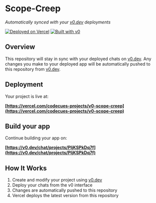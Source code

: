 # Scope-Creep

*Automatically synced with your [v0.dev](https://v0.dev) deployments*

[![Deployed on Vercel](https://img.shields.io/badge/Deployed%20on-Vercel-black?style=for-the-badge&logo=vercel)](https://vercel.com/codecues-projects/v0-scope-creep)
[![Built with v0](https://img.shields.io/badge/Built%20with-v0.dev-black?style=for-the-badge)](https://v0.dev/chat/projects/PIjKSPkDq7f)

## Overview

This repository will stay in sync with your deployed chats on [v0.dev](https://v0.dev).
Any changes you make to your deployed app will be automatically pushed to this repository from [v0.dev](https://v0.dev).

## Deployment

Your project is live at:

**[https://vercel.com/codecues-projects/v0-scope-creep](https://vercel.com/codecues-projects/v0-scope-creep)**

## Build your app

Continue building your app on:

**[https://v0.dev/chat/projects/PIjKSPkDq7f](https://v0.dev/chat/projects/PIjKSPkDq7f)**

## How It Works

1. Create and modify your project using [v0.dev](https://v0.dev)
2. Deploy your chats from the v0 interface
3. Changes are automatically pushed to this repository
4. Vercel deploys the latest version from this repository